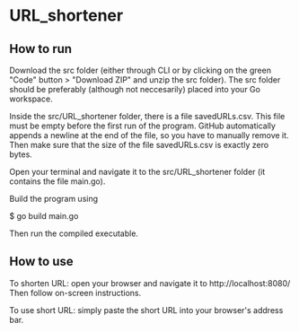 # URL_shortener

## How to run

Download the src folder (either through CLI or by clicking on the green "Code" button > "Download ZIP" and unzip the src folder).
The src folder should be preferably (although not neccesarily) placed into your Go workspace.

Inside the src/URL_shortener folder, there is a file savedURLs.csv. This file must be empty before the first run of the program. GitHub automatically appends a newline at the end of the file, so you have to manually remove it. Then make sure that the size of the file savedURLs.csv is exactly zero bytes.

Open your terminal and navigate it to the src/URL_shortener folder (it contains the file main.go).

Build the program using

$ go build main.go

Then run the compiled executable.

## How to use

To shorten URL: open your browser and navigate it to http://localhost:8080/ Then follow on-screen instructions.

To use short URL: simply paste the short URL into your browser's address bar.
